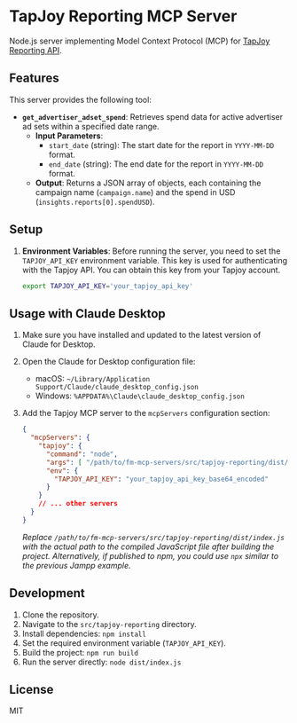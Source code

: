 # TapJoy Reporting MCP Server

Node.js server implementing Model Context Protocol (MCP) for [TapJoy Reporting API](https://api.tapjoy.com/graphql/docs/guide-getting_started).

## Features

This server provides the following tool:

*   **`get_advertiser_adset_spend`**: Retrieves spend data for active advertiser ad sets within a specified date range.
    *   **Input Parameters**:
        *   `start_date` (string): The start date for the report in `YYYY-MM-DD` format.
        *   `end_date` (string): The end date for the report in `YYYY-MM-DD` format.
    *   **Output**: Returns a JSON array of objects, each containing the campaign name (`campaign.name`) and the spend in USD (`insights.reports[0].spendUSD`).

## Setup

1.  **Environment Variables**: Before running the server, you need to set the `TAPJOY_API_KEY` environment variable. This key is used for authenticating with the Tapjoy API. You can obtain this key from your Tapjoy account.

    ```bash
    export TAPJOY_API_KEY='your_tapjoy_api_key'
    ```

## Usage with Claude Desktop

1.  Make sure you have installed and updated to the latest version of Claude for Desktop.
2.  Open the Claude for Desktop configuration file:
    *   macOS: `~/Library/Application Support/Claude/claude_desktop_config.json`
    *   Windows: `%APPDATA%\Claude\claude_desktop_config.json`
3.  Add the Tapjoy MCP server to the `mcpServers` configuration section:

    ```json
    {
      "mcpServers": {
        "tapjoy": {
          "command": "node",
          "args": [ "/path/to/fm-mcp-servers/src/tapjoy-reporting/dist/index.js" ], // Adjust path as needed
          "env": {
            "TAPJOY_API_KEY": "your_tapjoy_api_key_base64_encoded"
          }
        }
        // ... other servers
      }
    }
    ```
    *Replace `/path/to/fm-mcp-servers/src/tapjoy-reporting/dist/index.js` with the actual path to the compiled JavaScript file after building the project.*
    *Alternatively, if published to npm, you could use `npx` similar to the previous Jampp example.*

## Development

1.  Clone the repository.
2.  Navigate to the `src/tapjoy-reporting` directory.
3.  Install dependencies: `npm install`
4.  Set the required environment variable (`TAPJOY_API_KEY`).
5.  Build the project: `npm run build`
6.  Run the server directly: `node dist/index.js`

## License

MIT
